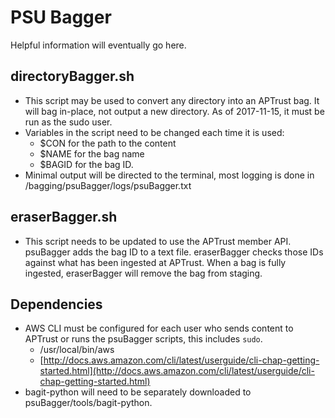 # PSU Bagger

Helpful information will eventually go here.

## directoryBagger.sh
 * This script may be used to convert any directory into an APTrust bag. It will bag in-place, not output a new directory. As of 2017-11-15, it must be run as the sudo user.
 * Variables in the script need to be changed each time it is used: 
    * $CON for the path to the content
    * $NAME for the bag name
    * $BAGID for the bag ID.
 * Minimal output will be directed to the terminal, most logging is done in /bagging/psuBagger/logs/psuBagger.txt

## eraserBagger.sh
  * This script needs to be updated to use the APTrust member API. psuBagger adds the bag ID to a text file. eraserBagger checks those IDs against what has been ingested at APTrust. When a bag is fully ingested, eraserBagger will remove the bag from staging.


## Dependencies
  * AWS CLI must be configured for each user who sends content to APTrust or runs the psuBagger scripts, this includes `sudo`. 
    * /usr/local/bin/aws 
    * [http://docs.aws.amazon.com/cli/latest/userguide/cli-chap-getting-started.html](http://docs.aws.amazon.com/cli/latest/userguide/cli-chap-getting-started.html)
  * bagit-python will need to be separately downloaded to psuBagger/tools/bagit-python.
